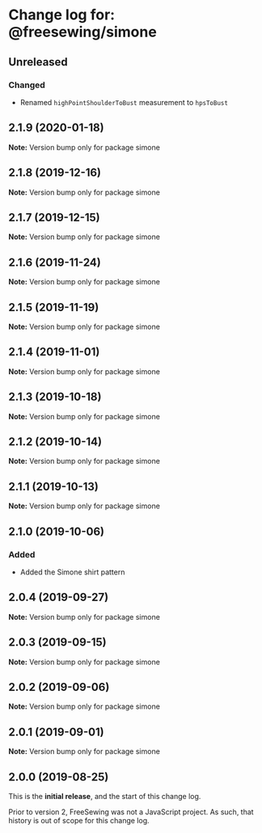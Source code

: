 # Change log for: @freesewing/simone


## Unreleased

### Changed

 - Renamed `highPointShoulderToBust` measurement to `hpsToBust`
## 2.1.9 (2020-01-18)

**Note:** Version bump only for package simone


## 2.1.8 (2019-12-16)

**Note:** Version bump only for package simone


## 2.1.7 (2019-12-15)

**Note:** Version bump only for package simone


## 2.1.6 (2019-11-24)

**Note:** Version bump only for package simone


## 2.1.5 (2019-11-19)

**Note:** Version bump only for package simone


## 2.1.4 (2019-11-01)

**Note:** Version bump only for package simone


## 2.1.3 (2019-10-18)

**Note:** Version bump only for package simone


## 2.1.2 (2019-10-14)

**Note:** Version bump only for package simone


## 2.1.1 (2019-10-13)

**Note:** Version bump only for package simone


## 2.1.0 (2019-10-06)

### Added

 - Added the Simone shirt pattern
## 2.0.4 (2019-09-27)

**Note:** Version bump only for package simone


## 2.0.3 (2019-09-15)

**Note:** Version bump only for package simone


## 2.0.2 (2019-09-06)

**Note:** Version bump only for package simone


## 2.0.1 (2019-09-01)

**Note:** Version bump only for package simone




## 2.0.0 (2019-08-25)

This is the **initial release**, and the start of this change log.

Prior to version 2, FreeSewing was not a JavaScript project.
As such, that history is out of scope for this change log.
